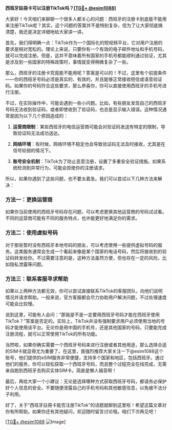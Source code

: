 **西班牙註冊卡可以注册TikTok吗？[[TG💪+ @esim1088](https://t.me/s/esim1088)]**

大家好！今天咱们来聊聊一个很多人都关心的问题：西班牙的注册卡到底能不能用来注册TikTok呢？其实，这个问题的答案并不是特别复杂，但为了让大家彻底搞清楚，我还是决定详细地给大家讲一讲。

首先，我们得明确一点：TikTok作为一个国际化的短视频平台，它对用户注册的要求是相对宽松的。理论上来说，只要你有一个有效的电子邮件地址和手机号码，就可以完成注册。但是，这并不意味着所有国家的手机号都能顺利通过验证，尤其是涉及到一些国家的特殊政策时，事情就变得稍微复杂了一些。

那么，西班牙的注册卡究竟能不能用呢？答案是可以的！不过，这里有个前提条件——你的西班牙号码必须是真实的、有效的，并且能够正常接收短信或语音验证码。如果你的号码符合这些要求，那么恭喜你，你可以直接使用西班牙的手机号进行注册。

不过，在实际操作中，可能会遇到一些小问题。比如，有些朋友发现自己的西班牙号码无法收到验证码，或者即使收到了验证码，也总是显示输入错误。这种情况通常是因为以下几个原因造成的：

1. **运营商限制**：某些西班牙的电信运营商可能会对验证码发送有特定的限制，导致验证码无法成功送达。
   
2. **网络环境**：有时候，网络环境不稳定也会导致验证码无法及时接收，尤其是在信号较弱的情况下。

3. **账号安全机制**：TikTok为了防止恶意注册，设置了多重安全验证措施。如果系统检测到异常行为，可能会拒绝你的注册请求。

所以，如果你遇到了这些问题，也不要太着急。我们可以尝试以下几种方法来解决：

### 方法一：更换运营商

如果你当前使用的西班牙号码存在问题，可以考虑更换其他运营商的号码试试看。不同的运营商可能有不同的服务特点，也许能更好地满足你的需求。

### 方法二：使用虚拟号码

对于那些暂时没有西班牙本地号码的朋友，可以考虑使用一些提供虚拟号码的服务。这类服务通常会生成一个看起来像是某个国家的电话号码，然后将接收到的验证码转发给你。不过需要注意的是，这种方法虽然方便，但也存在一定的风险，比如隐私泄露等问题。

### 方法三：联系客服寻求帮助

如果以上两种方法都无效，你可以尝试直接联系TikTok的客服团队，向他们说明情况并请求帮助。一般来说，官方客服都会尽力协助用户解决问题，不过处理速度可能会比较慢。

说到这里，可能有人会问：“那我是不是一定要用西班牙号码才能在西班牙使用TikTok？”答案是否定的。实际上，TikTok并没有强制要求用户必须使用当地的号码才能使用该平台。无论你是用中国的手机号，还是其他国家的号码，只要能完成注册流程，就可以正常使用TikTok的所有功能。

当然啦，如果你确实需要一个西班牙号码来进行注册或者其他用途，那么选择合适的SIM卡就显得尤为重要了。在这里，我强烈推荐大家关注一下@esim1088这个账号，他们提供的eSIM服务非常便捷，支持多个国家和地区，包括西班牙。通过他们的服务，你可以轻松获取一个西班牙号码，而且整个过程完全在线完成，无需亲自跑到西班牙去购买实体SIM卡。简直是懒人福音啊！

最后，再给大家一个小建议：无论是选择哪种方式获取西班牙号码，都请务必保护好个人信息的安全。不要随便泄露自己的手机号码和其他敏感信息，以免被不法分子利用。

好了，关于“西班牙註冊卡能否注册TikTok”的话题就聊到这里啦！希望这篇文章对你有所帮助。如果你还有其他疑问，欢迎随时留言讨论哦。咱们下次再见吧！

[[TG💪+ @esim1088](https://t.me/s/esim1088) ![Image](https://i.postimg.cc/4NQfJmqS/Snipaste-2025-05-13-00-14-12.png)]
